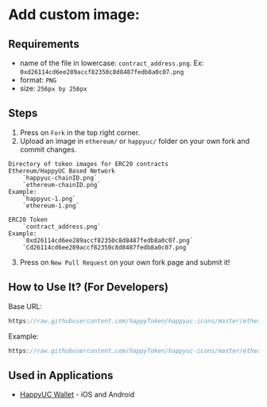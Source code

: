 
# Add custom image:
## Requirements
- name of the file in lowercase: `contract_address.png`. Ex: `0xd26114cd6ee289accf82350c8d8487fedb8a0c07.png`
- format: `PNG`
- size: `256px by 256px`

## Steps
1) Press on `Fork` in the top right corner.
2) Upload an image in `ethereum/` or `happyuc/` folder on your own fork and commit changes.
```
Directory of token images for ERC20 contracts
Ethereum/HappyUC Based Network
	`happyuc-chainID.png`
	`ethereum-chainID.png`
Example:
	`happyuc-1.png`
	`ethereum-1.png`

ERC20 Token
	`contract_address.png`
Example:
	`0xd26114cd6ee289accf82350c8d8487fedb8a0c07.png`
	`Cd26114cd6ee289accf82350c8d8487fedb8a0c07.png`
```

3) Press on `New Pull Request` on your own fork page and submit it!



## How to Use It? (For Developers)
Base URL:
```js
https://raw.githubusercontent.com/happyToken/happyuc-icons/master/ethereum/<ethereum|happyuc>/<contract_address>.png
```
Example:
```js
https://raw.githubusercontent.com/happyToken/happyuc-icons/master/ethereum/0x006bea43baa3f7a6f765f14f10a1a1b08334ef45.png
```

## Used in Applications
- [HappyUC Wallet](https://happyuc.com/token/) - iOS and Android 
